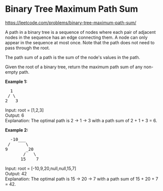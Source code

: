 # Binary Tree Maximum Path Sum
https://leetcode.com/problems/binary-tree-maximum-path-sum/

A path in a binary tree is a sequence of nodes where each pair of adjacent nodes in the sequence has an edge connecting them. A node can only appear in the sequence at most once. Note that the path does not need to pass through the root.

The path sum of a path is the sum of the node's values in the path.

Given the root of a binary tree, return the maximum path sum of any non-empty path.

<b>Example 1:</b>
<pre>
  1
 / \
2   3
</pre>
Input: root = [1,2,3]\
Output: 6\
Explanation: The optimal path is 2 -> 1 -> 3 with a path sum of 2 + 1 + 3 = 6.

<b>Example 2:</b>
<pre>
  -10___
 /      \
9       _20
       /   \
      15    7
</pre>
Input: root = [-10,9,20,null,null,15,7]\
Output: 42\
Explanation: The optimal path is 15 -> 20 -> 7 with a path sum of 15 + 20 + 7 = 42.